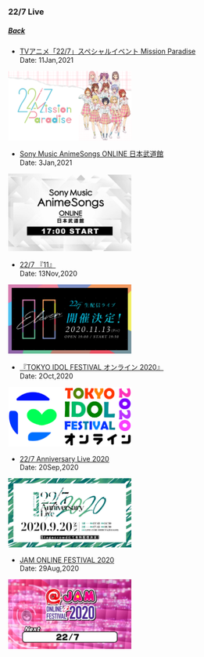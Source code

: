 ﻿### 22/7 Live
##### [Back](../../../readme.md)

- [TVアニメ「22/7」スペシャルイベント Mission Paradise](227Live/TVAnime_MissionParadise.md)<br>
Date: 11Jan,2021<br>
<img src="../../../Img/227Live/img_TVAnime_MissionParadise.png" width="50%">

- [Sony Music AnimeSongs ONLINE 日本武道館](227Live/SonyMusic_Budokan.md)<br>
Date: 3Jan,2021<br>
<img src="../../../Img/227Live/img_SonyMusic_Budokan.jpg" width="50%">

- [22/7 『11』](227Live/11_Live.md)<br>
Date: 13Nov,2020<br>
<img src="../../../Img/227Live/img_live_11.jpg" width="50%">

- [『TOKYO IDOL FESTIVAL オンライン 2020』](227Live/TIF2020Online.md)<br>
Date: 2Oct,2020<br>
<img src="../../../Img/227Live/img_TIF2020Online.png" width="50%">

- [22/7 Anniversary Live 2020](227Live/Ann_Live_2020.md)<br>
Date: 20Sep,2020<br>
<img src="../../../Img/227Live/img_live_2020anniversary.jpg" width="50%">

- [JAM ONLINE FESTIVAL 2020](227Live/JAM_Online_2020.md)<br>
Date: 29Aug,2020<br>
<img src="../../../Img/227Live/JAM_Online_Fest_2020.png" width="50%">
